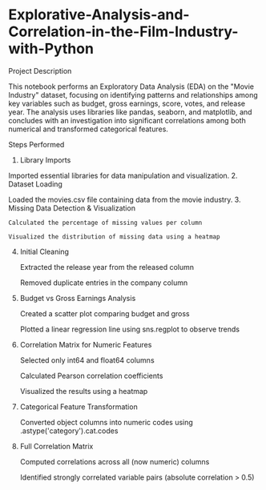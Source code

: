 # Explorative-Analysis-and-Correlation-in-the-Film-Industry-with-Python

Project Description

This notebook performs an Exploratory Data Analysis (EDA) on the "Movie Industry" dataset, focusing on identifying patterns and relationships among key variables such as budget, gross earnings, score, votes, and release year. The analysis uses libraries like pandas, seaborn, and matplotlib, and concludes with an investigation into significant correlations among both numerical and transformed categorical features.

Steps Performed
1. Library Imports

Imported essential libraries for data manipulation and visualization.
2. Dataset Loading

Loaded the movies.csv file containing data from the movie industry.
3. Missing Data Detection & Visualization

    Calculated the percentage of missing values per column

    Visualized the distribution of missing data using a heatmap

4. Initial Cleaning

    Extracted the release year from the released column

    Removed duplicate entries in the company column

5. Budget vs Gross Earnings Analysis

    Created a scatter plot comparing budget and gross

    Plotted a linear regression line using sns.regplot to observe trends

6. Correlation Matrix for Numeric Features

    Selected only int64 and float64 columns

    Calculated Pearson correlation coefficients

    Visualized the results using a heatmap

7. Categorical Feature Transformation

    Converted object columns into numeric codes using .astype('category').cat.codes

8. Full Correlation Matrix

    Computed correlations across all (now numeric) columns

    Identified strongly correlated variable pairs (absolute correlation > 0.5)
